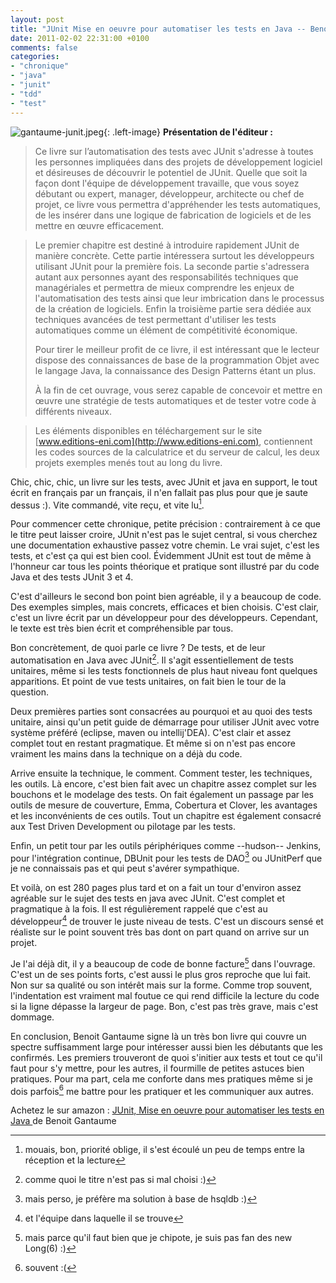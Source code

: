 ```yaml
---
layout: post
title: "JUnit Mise en oeuvre pour automatiser les tests en Java -- Benoit Gantaume"
date: 2011-02-02 22:31:00 +0100
comments: false
categories: 
- "chronique"
- "java"
- "junit"
- "tdd"
- "test"
---
```

![gantaume-junit.jpeg](https://blog.crafting-labs.fr/images/couverture/.gantaume_-_junit_s.jpg){: .left-image}
__Présentation de l'éditeur :__

> Ce livre sur l’automatisation des tests avec JUnit s'adresse à toutes les personnes impliquées dans des projets de développement logiciel et désireuses de découvrir le potentiel de JUnit. Quelle que soit la façon dont l'équipe de développement travaille, que vous soyez débutant ou expert, manager, développeur, architecte ou chef de projet, ce livre vous permettra d'appréhender les tests automatiques, de les insérer dans une logique de fabrication de logiciels et de les mettre en œuvre efficacement.

> Le premier chapitre est destiné à introduire rapidement JUnit de manière concrète. Cette partie intéressera surtout les développeurs utilisant JUnit pour la première fois. La seconde partie s'adressera autant aux personnes ayant des responsabilités techniques que managériales et permettra de mieux comprendre les enjeux de l'automatisation des tests ainsi que leur imbrication dans le processus de la création de logiciels. Enfin la troisième partie sera dédiée aux techniques avancées de test permettant d'utiliser les tests automatiques comme un élément de compétitivité économique.
>
> Pour tirer le meilleur profit de ce livre, il est intéressant que le lecteur dispose des connaissances de base de la programmation Objet avec le langage Java, la connaissance des Design Patterns étant un plus.
>
> À la fin de cet ouvrage, vous serez capable de concevoir et mettre en œuvre une stratégie de tests automatiques et de tester votre code à différents niveaux.

> Les éléments disponibles en téléchargement sur le site [www.editions-eni.com](http://www.editions-eni.com), contiennent les codes sources de la calculatrice et du serveur de calcul, les deux projets exemples menés tout au long du livre.



Chic, chic, chic, un livre sur les tests, avec JUnit et java en support, le tout écrit en français par un français, il n'en fallait pas plus pour que je saute dessus :). Vite commandé, vite reçu, et vite lu[^1].

Pour commencer cette chronique, petite précision : contrairement à ce que le titre peut laisser croire, JUnit n'est pas le sujet central, si vous cherchez une documentation exhaustive passez votre chemin. Le vrai sujet, c'est les tests, et c'est ça qui est bien cool. Évidemment JUnit est tout de même à l'honneur car tous les points théorique et pratique sont illustré par du code Java et des tests JUnit 3 et 4. 

C'est d'ailleurs le second bon point bien agréable, il y a beaucoup de code. Des exemples simples, mais concrets, efficaces et bien choisis. C'est clair, c'est un livre écrit par un développeur pour des développeurs. Cependant, le texte est très bien écrit et compréhensible par tous.

Bon concrètement, de quoi parle ce livre ? De tests, et de leur automatisation en Java avec JUnit[^2].
Il s'agit essentiellement de tests unitaires, même si les tests fonctionnels de plus haut niveau font quelques apparitions. Et point de vue tests unitaires, on fait bien le tour de la question.

Deux premières parties sont consacrées au pourquoi et au quoi des tests unitaire, ainsi qu'un petit guide de démarrage pour utiliser JUnit avec votre système préféré (eclipse, maven ou intellij'DEA). C'est clair et assez complet tout en restant pragmatique. Et même si on n'est pas encore vraiment les mains dans la technique on a déjà du code.

Arrive ensuite la technique, le comment. Comment tester, les techniques, les outils. Là encore, c'est bien fait avec un chapitre assez complet sur les bouchons et le modelage des tests. On fait également un passage par les outils de mesure de couverture, Emma, Cobertura et Clover, les avantages et les inconvénients de ces outils.
Tout un chapitre est également consacré aux Test Driven Development ou pilotage par les tests.

Enfin, un petit tour par les outils périphériques comme --hudson-- Jenkins, pour l'intégration continue, DBUnit pour les tests de DAO[^3] ou JUnitPerf que je ne connaissais pas et qui peut s'avérer sympathique.

Et voilà, on est 280 pages plus tard et on a fait un tour d'environ assez agréable sur le sujet des tests en java avec JUnit. C'est complet et pragmatique à la fois. Il est régulièrement rappelé que c'est au développeur[^4] de trouver le juste niveau de tests. C'est un discours sensé et réaliste sur le point souvent très bas dont on part quand on arrive sur un projet.

Je l'ai déjà dit, il y a beaucoup de code de bonne facture[^5] dans l'ouvrage. C'est un de ses points forts, c'est aussi le plus gros reproche que lui fait. Non sur sa qualité ou son intérêt mais sur la forme. Comme trop souvent, l'indentation est vraiment mal foutue ce qui rend difficile la lecture du code si la ligne dépasse la largeur de page. Bon, c'est pas très grave, mais c'est dommage.

En conclusion, Benoit Gantaume signe là un très bon livre qui couvre un spectre suffisamment large pour intéresser aussi bien les débutants que les confirmés. Les premiers trouveront de quoi s'initier aux tests et tout ce qu'il faut pour s'y mettre, pour les autres, il fourmille de petites astuces bien pratiques. Pour ma part, cela me conforte dans mes pratiques même si je dois parfois[^6] me battre pour les pratiquer et les communiquer aux autres.






Achetez le sur amazon : [JUnit, Mise en oeuvre pour automatiser les tests en Java ](http://www.amazon.fr/gp/product/2746060612?ie=UTF8&tag=monbloamoique-21&linkCode=as2&camp=1642&creative=19458&creativeASIN=2746060612) de Benoit Gantaume



[^1]: mouais, bon, priorité oblige, il s'est écoulé un peu de temps entre la réception et la lecture
[^2]: comme quoi le titre n'est pas si mal choisi :)
[^3]: mais perso, je préfère ma solution à base de hsqldb :)
[^4]:  et l'équipe dans laquelle il se trouve
[^5]: mais parce qu'il faut bien que je chipote, je suis pas fan des new Long(6) :)
[^6]: souvent :(
